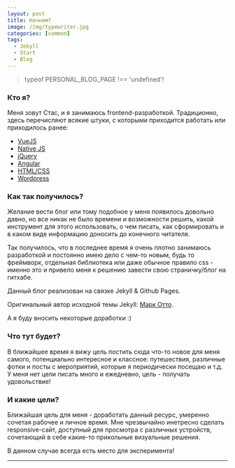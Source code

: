 ```yaml
---
layout: post
title: Начнем?
image: /img/typewriter.jpg
categories: [common]
tags:
  - Jekyll
  - Start
  - Blog
---
```


> typeof PERSONAL_BLOG_PAGE !== 'undefined'!


### Кто я?

Меня зовут Стас, и я занимаюсь frontend-разработкой.
Традиционно, здесь перечисляют всякие штуки, с которыми приходится работать или приходилось ранее:

* [VueJS](https://ru.vuejs.org/)
* [Native JS](https://learn.javascript.ru/intro)
* [jQuery](https://jquery.com/)
* [Angular](https://angular.io/)
* [HTML/CSS](https://www.w3schools.com/html/default.asp)
* [Wordpress](https://ru.wordpress.org/)

### Как так получилось?

Желание вести блог или тому подобное у меня появилось довольно давно, но все никак не было времени и возможности решить, какой инструмент для этого использовать, о чем писать, как сформировать и в каком виде информацию доносить до конечного читателя.

Так получилось, что в последнее время я очень плотно занимаюсь разработкой и постоянно имею дело с чем-то новым, будь то фреймворк, отдельная библиотека или даже обычное правило css - именно это и привело меня к решению завести свою страничку/блог на гитхабе.

Данный блог реализован на связке Jekyll & Github Pages.

Оригинальный автор исходной темы Jekyll: [Марк Отто](https://github.com/mdo).

А я буду вносить некоторые доработки :)



### Что тут будет?

В ближайшее время я вижу цель постить сюда что-то новое для меня самого, потенциально интересное и классное: путешествия, различные фотки и посты с мероприятий, которые я периодически посещаю и т.д. У меня нет цели писать много и ежедневно, цель - получать удовольствие!



### И какие цели?

Ближайшая цель для меня - доработать данный ресурс, умеренно сочетая рабочее и личное время. Мне чрезвычайно инетресно сделать responsive-сайт, доступный для просмотра с различных устройств, сочетающий в себе какие-то прикольные визуальные решения.

В данном случае всегда есть место для эксперимента!

-----
